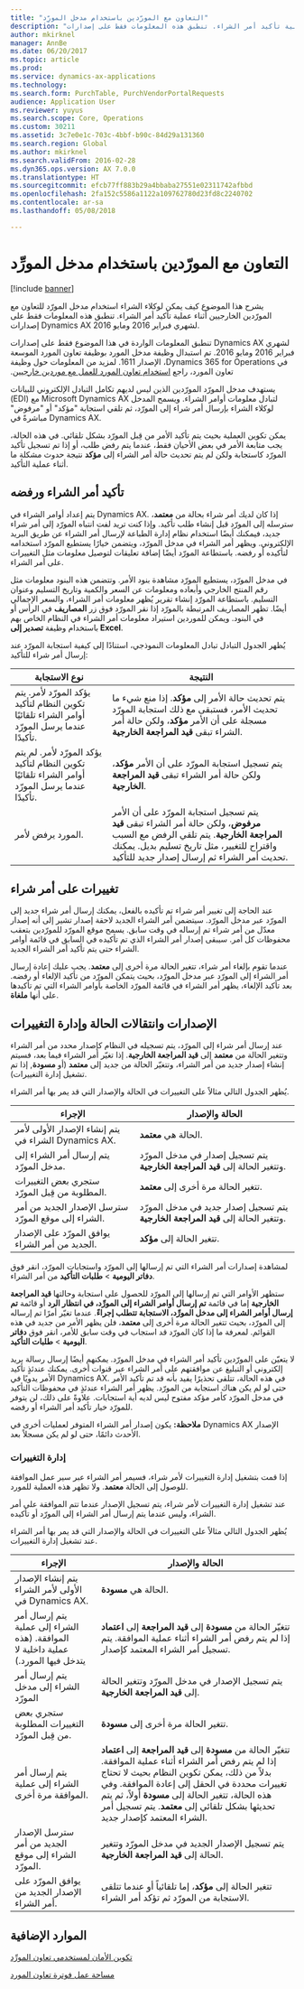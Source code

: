 ```yaml
---
title: "التعاون مع المورّدين باستخدام مدخل المورِّد‬"
description: "يشرح هذا الموضوع كيف يمكن لوكلاء الشراء استخدام مدخل المورّد للتعاون مع المورّدين الخارجيين أثناء عملية تأكيد أمر الشراء. تنطبق هذه المعلومات فقط على إصدارات Dynamics AX لشهري فبراير 2016 ومايو 2016."
author: mkirknel
manager: AnnBe
ms.date: 06/20/2017
ms.topic: article
ms.prod: 
ms.service: dynamics-ax-applications
ms.technology: 
ms.search.form: PurchTable, PurchVendorPortalRequests
audience: Application User
ms.reviewer: yuyus
ms.search.scope: Core, Operations
ms.custom: 30211
ms.assetid: 3c7e0e1c-703c-4bbf-b90c-84d29a131360
ms.search.region: Global
ms.author: mkirknel
ms.search.validFrom: 2016-02-28
ms.dyn365.ops.version: AX 7.0.0
ms.translationtype: HT
ms.sourcegitcommit: efcb77ff883b29a4bbaba27551e02311742afbbd
ms.openlocfilehash: 2fa152c5586a1122a109762780d23fd8c2240702
ms.contentlocale: ar-sa
ms.lasthandoff: 05/08/2018

---
```


# <a name="collaborate-with-vendors-by-using-the-vendor-portal"></a>التعاون مع المورّدين باستخدام مدخل المورِّد‬

[!include [banner](../includes/banner.md)]

يشرح هذا الموضوع كيف يمكن لوكلاء الشراء استخدام مدخل المورّد للتعاون مع المورّدين الخارجيين أثناء عملية تأكيد أمر الشراء. تنطبق هذه المعلومات فقط على إصدارات Dynamics AX لشهري فبراير 2016 ومايو 2016.

تنطبق المعلومات الواردة في هذا الموضوع فقط على إصدارات Dynamics AX لشهري فبراير 2016 ومايو 2016. ‏‫تم استبدال وظيفة مدخل المورد بوظيفة تعاون المورد الموسعة في Dynamics 365 for Operations، الإصدار 1611. لمزيد من المعلومات حول وظيفة تعاون المورد، راجع [استخدام تعاون المورد للعمل مع موردين خارجيين‬‏‫](vendor-collaboration-work-external-vendors.md).  

يستهدف مدخل المورّد المورّدين الذين ليس لديهم تكامل التبادل الإلكتروني للبيانات (EDI) مع Microsoft Dynamics AX لتبادل معلومات أوامر الشراء. ويسمح المدخل لوكلاء الشراء بإرسال أمر شراء إلى المورّد، ثم تلقي استجابة "مؤكد" أو "مرفوض" مباشرةً في Dynamics AX.  

يمكن تكوين العملية بحيث يتم تأكيد الأمر من قِبل المورّد بشكل تلقائي. في هذه الحالة، يجب متابعة الأمر في بعض الأحيان فقط، عندما يتم رفض طلب، أو إذا تم تسجيل تأكيد المورّد كاستجابة ولكن لم يتم تحديث حالة أمر الشراء إلى **مؤكد** نتيجة حدوث مشكلة ما أثناء عملية التأكيد.

## <a name="po-confirmation-and-rejection"></a>تأكيد أمر الشراء ورفضه
يتم إعداد أوامر الشراء في Dynamics AX. إذا كان لديك أمر شراء بحالة من **معتمد**، سترسله إلى المورّد قبل إنشاء طلب تأكيد. وإذا كنت تريد لفت انتباه المورّد إلى أمر شراء جديد، فيمكنك أيضًا استخدام نظام إدارة الطباعة لإرسال أمر الشراء عن طريق البريد الإلكتروني. ويظهر أمر الشراء في مدخل المورّد، ويتضمن خيارًا يستطيع المورّد استخدامه لتأكيده أو رفضه. باستطاعة المورّد أيضًا إضافة تعليقات لتوصيل معلومات مثل التغييرات على أمر الشراء.  

في مدخل المورّد، يستطيع المورّد مشاهدة بنود الأمر. وتتضمن هذه البنود معلومات مثل رقم المنتج الخارجي وأبعاده ومعلومات عن السعر والكمية وتاريخ التسليم وعنوان التسليم. باستطاعة المورّد إنشاء تقرير يُظهر معلومات أمر الشراء، والسعر الإجمالي أيضًا. تظهر المصاريف المرتبطة بالمورّد إذا نقر المورّد فوق زر **المصاريف** في الرأس أو في البنود. ويمكن للموردين استيراد معلومات أمر الشراء في النظام الخاص بهم باستخدام وظيفة **تصدير إلى Excel**.  

يُظهر الجدول التبادل تبادل المعلومات النموذجي، استنادًا إلى كيفية استجابة المورّد عند إرسال أمر شراء للتأكيد:

| نوع الاستجابة                                                                                                  | النتيجة                                                                                                                                                                                                                                                                                          |
|-------------------------------------------------------------------------------------------------------------------|-------------------------------------------------------------------------------------------------------------------------------------------------------------------------------------------------------------------------------------------------------------------------------------------------|
| يؤكد المورّد لأمر. يتم تكوين النظام لتأكيد أوامر الشراء تلقائيًا عندما يرسل المورّد تأكيدًا.    | يتم تحديث حالة الأمر إلى **مؤكد**. إذا منع شيء ما تحديث الأمر، فستبقى مع ذلك استجابة المورّد مسجلة على أن الأمر **مؤكد**، ولكن حالة أمر الشراء تبقى **قيد المراجعة الخارجية**.                                                                       |
| يؤكد المورّد لأمر. لم يتم تكوين النظام لتأكيد أوامر الشراء تلقائيًا عندما يرسل المورّد تأكيدًا. | يتم تسجيل استجابة المورّد على أن الأمر **مؤكد**، ولكن حالة أمر الشراء تبقى **قيد المراجعة الخارجية**.                                                                                                                                                                                      |
| المورد يرفض لأمر.                                                                                     | يتم تسجيل استجابة المورّد على أن الأمر **مرفوض**، ولكن حالة أمر الشراء تبقى **قيد المراجعة الخارجية**. يتم تلقي الرفض مع السبب واقتراح للتغيير، مثل تاريخ تسليم بديل. يمكنك تحديث أمر الشراء ثم إرسال إصدار جديد للتأكيد. |

## <a name="changes-to-a-po"></a>تغييرات على أمر شراء
عند الحاجة إلى تغيير أمر شراء تم تأكيده بالفعل، يمكنك إرسال أمر شراء جديد إلى المورّد عبر مدخل المورّد. سيتضمن أمر الشراء الجديد لاحقة إصدار تشير إلى أنه إصدار معدّل من أمر شراء تم إرساله في وقت سابق. يسمح موقع المورّد للمورّدين بتعقب محفوظات كل أمر. سيبقى إصدار أمر الشراء الذي تم تأكيده في السابق في قائمة أوامر الشراء حتى يتم تأكيد أمر الشراء الجديد.  

عندما تقوم بإلغاء أمر شراء، تتغير الحالة مرة أخرى إلى **معتمد**. يجب عليك إعادة إرسال أمر الشراء إلى المورّد عبر مدخل المورّد، بحيث يتمكن المورّد من تأكيد الإلغاء أو رفضه. بعد تأكيد الإلغاء، يظهر أمر الشراء في قائمة المورّد الخاصة بأوامر الشراء التي تم تأكيدها على أنها **ملغاة**.

## <a name="versions-status-transitions-and-change-management"></a>الإصدارات وانتقالات الحالة وإدارة التغييرات
عند إرسال أمر شراء إلى المورّد، يتم تسجيله في النظام كإصدار محدد من أمر الشراء وتتغير الحالة من **معتمد** إلى **قيد المراجعة الخارجية‬**. إذا تغيّر أمر الشراء فيما بعد، فسيتم إنشاء إصدار جديد من أمر الشراء، وتتغيّر الحالة من جديد إلى **معتمد** (أو **مسودة**, إذا تم تشغيل إدارة التغييرات).  

يُظهر الجدول التالي مثالاً على التغييرات في الحالة والإصدار التي قد يمر بها أمر الشراء.

| الإجراء                                                   | الحالة والإصدار                                                                                    |
|----------------------------------------------------------|-------------------------------------------------------------------------------------------------------|
| يتم إنشاء الإصدار الأولى لأمر الشراء في Dynamics AX. | الحالة هي **معتمد**.                                                                           |
| يتم إرسال أمر الشراء إلى مدخل المورّد.                     | يتم تسجيل إصدار في مدخل المورّد وتتغير الحالة إلى **قيد المراجعة الخارجية‬**.    |
| ستجري بعض التغييرات المطلوبة من قِبل المورّد.  | تتغير الحالة مرة أخرى إلى **معتمد**.                                                            |
| سترسل الإصدار الجديد من أمر الشراء إلى موقع المورّد. | يتم تسجيل إصدار جديد في مدخل المورّد وتتغير الحالة إلى **قيد المراجعة الخارجية‬**. |
| يوافق المورّد على الإصدار الجديد من أمر الشراء.           | تتغير الحالة إلى **مؤكد**.                                                                |

لمشاهدة إصدارات أمر الشراء التي تم إرسالها إلى المورّد واستجابات المورّد، انقر فوق **دفاتر اليومية** &gt; **طلبات التأكيد** من أمر الشراء.  

ستظهر الأوامر التي تم إرسالها إلى المورّد للحصول على استجابة وحالتها **قيد المراجعة الخارجية** إما في قائمة **تم إرسال أوامر الشراء إلى المورِّد، في انتظار الرد** أو قائمة **تم إرسال أوامر الشراء إلى مدخل المورِّد، الاستجابة تتطلب إجراءً‬**. عندما تغيّر أمرًا تم إرساله إلى المورّد، بحيث تتغير الحالة مرة أخرى إلى **معتمد**، فلن يظهر الأمر من جديد في هذه القوائم. لمعرفة ما إذا كان المورّد قد استجاب في وقت سابق للأمر، انقر فوق **دفاتر اليومية** &gt; **طلبات التأكيد**.  

لا يتعيّن على المورّدين تأكيد أمر الشراء في مدخل المورّد. يمكنهم أيضًا إرسال رسالة بريد إلكتروني أو التبليغ عن موافقتهم على أمر الشراء عبر قنوات أخرى. يمكنك عندئذٍ تأكيد الأمر يدويًا في Dynamics AX. في هذه الحالة، تتلقى تحذيرًا يفيد بأنه قد تم تأكيد الأمر حتى لو لم يكن هناك استجابة من المورّد. يظهر أمر الشراء عندئذٍ في محفوظات التأكيد في مدخل المورّد كأمر مؤكد مفتوح ليس لديه أية استجابات. علاوةً على ذلك، لن يتوفر للمورّد خيار تأكيد أمر الشراء أو رفضه.  

**ملاحظة:** يكون إصدار أمر الشراء المتوفر لعمليات أخرى في Dynamics AX الإصدار الأحدث دائمًا، حتى لو لم يكن مسجلاً بعد.

### <a name="change-management"></a>إدارة التغييرات

إذا قمت بتشغيل إدارة التغييرات لأمر شراء، فسيمر أمر الشراء عبر سير عمل الموافقة للوصول إلى الحالة **معتمد**. ولا تظهر هذه العملية للمورد.  

عند تشغيل إدارة التغييرات لأمر شراء، يتم تسجيل الإصدار عندما تتم الموافقة على أمر الشراء، وليس عندما يتم إرسال أمر الشراء إلى المورّد أو تأكيده.  

يُظهر الجدول التالي مثالاً على التغييرات في الحالة والإصدار التي قد يمر بها أمر الشراء عند تشغيل إدارة التغييرات.


|                                                    الإجراء                                                     |                                                                                                                                                                                                                      الحالة والإصدار                                                                                                                                                                                                                      |
|---------------------------------------------------------------------------------------------------------------|--------------------------------------------------------------------------------------------------------------------------------------------------------------------------------------------------------------------------------------------------------------------------------------------------------------------------------------------------------------------------------------------------------------------------------------------------------------|
|                           يتم إنشاء الإصدار الأولى لأمر الشراء في Dynamics AX.                            |                                                                                                                                                                                                            الحالة هي <strong>مسودة</strong>.                                                                                                                                                                                                             |
| يتم إرسال أمر الشراء إلى عملية الموافقة. (هذه عملية داخلية لا يتدخل فيها المورد.) |                                                                                                                        تتغيّر الحالة من <strong>مسودة‬</strong> إلى <strong>قيد المراجعة‬</strong> إلى <strong>اعتماد</strong> إذا لم يتم رفض أمر الشراء أثناء عملية الموافقة. يتم تسجيل أمر الشراء المعتمد كإصدار.                                                                                                                        |
|                                      يتم إرسال أمر الشراء إلى مدخل المورّد                                      |                                                                                                                                                                      يتم تسجيل الإصدار في مدخل المورّد وتتغير الحالة إلى <strong>قيد المراجعة الخارجية‬</strong>.                                                                                                                                                                       |
|                            ستجري بعض التغييرات المطلوبة من قِبل المورّد.                            |                                                                                                                                                                                                    تتغير الحالة مرة أخرى إلى <strong>مسودة</strong>.                                                                                                                                                                                                     |
|                              يتم إرسال أمر الشراء إلى عملية الموافقة مرة أخرى.                               | تتغيّر الحالة من <strong>مسودة‬</strong> إلى <strong>قيد المراجعة‬</strong> إلى <strong>اعتماد</strong> إذا لم يتم رفض أمر الشراء أثناء عملية الموافقة. بدلاً من ذلك، يمكن تكوين النظام بحيث لا تحتاج تغييرات محددة في الحقل إلى إعادة الموافقة. وفي هذه الحالة، تتغير الحالة إلى <strong>مسودة</strong> أولاً، ثم يتم تحديثها بشكل تلقائي إلى <strong>معتمد</strong>. يتم تسجيل أمر الشراء المعتمد كإصدار جديد. |
|                           سترسل الإصدار الجديد من أمر الشراء إلى موقع المورّد.                            |                                                                                                                                                                    يتم تسجيل الإصدار الجديد في مدخل المورّد وتتغير الحالة إلى <strong>قيد المراجعة الخارجية‬</strong>.                                                                                                                                                                     |
|                                يوافق المورّد على الإصدار الجديد من أمر الشراء.                                 |                                                                                                                                                     تتغير الحالة إلى <strong>مؤكد</strong>، إما تلقائياً أو عندما تتلقى الاستجابة من المورّد ثم تؤكد أمر الشراء.                                                                                                                                                     |

<a name="additional-resources"></a>الموارد الإضافية
--------

[تكوين الأمان لمستخدمي تعاون المورِّد‬](configure-security-vendor-portal-users.md)

[مساحة عمل فوترة تعاون المورد](../../financials/accounts-payable/vendor-portal-invoicing-workspace.md)





